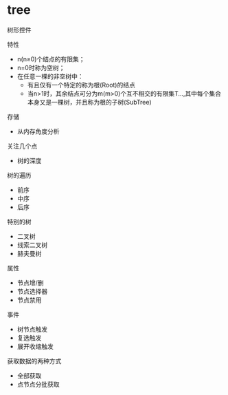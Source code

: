 # tree

<p>树形控件</p>

特性
<ul>
  <li>n(n≥0)个结点的有限集；</li>
  <li>n=0时称为空树；</li>
  <li>在任意一棵的非空树中：
    <ul>
      <li>有且仅有一个特定的称为根(Root)的结点</li>
      <li>当n>1时，其余结点可分为m(m>0)个互不相交的有限集T...,其中每个集合本身又是一棵树，并且称为根的子树(SubTree)</li>
    </ul>
  </li>
</ul>

存储
<ul>
  <li>从内存角度分析</li>
</ul>

关注几个点
<ul>
  <li>树的深度</li>
</ul>

树的遍历
<ul>
  <li>前序</li>
  <li>中序</li>
  <li>后序</li>
</ul>

特别的树
<ul>
  <li>二叉树</li>
  <li>线索二叉树</li>
  <li>赫夫曼树</li>
</ul>

属性
<ul>
  <li>节点增/删</li>
  <li>节点选择器</li>
  <li>节点禁用</li>
</ul>

事件
<ul>
  <li>树节点触发</li>
  <li>复选触发</li>
  <li>展开收缩触发</li>
</ul>

获取数据的两种方式
<ul>
  <li>全部获取</li>
  <li>点节点分批获取</li>
</ul>
